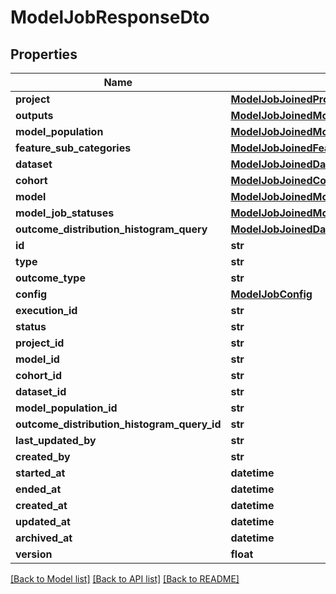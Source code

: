 # ModelJobResponseDto

## Properties
Name | Type | Description | Notes
------------ | ------------- | ------------- | -------------
**project** | [**ModelJobJoinedProjectResponseDto**](ModelJobJoinedProjectResponseDto.md) |  | [optional] 
**outputs** | [**ModelJobJoinedModelJobOutputResponseDto**](ModelJobJoinedModelJobOutputResponseDto.md) |  | [optional] 
**model_population** | [**ModelJobJoinedModelPopulationResponseDto**](ModelJobJoinedModelPopulationResponseDto.md) |  | [optional] 
**feature_sub_categories** | [**ModelJobJoinedFeatureSubCategoryResponseDto**](ModelJobJoinedFeatureSubCategoryResponseDto.md) |  | [optional] 
**dataset** | [**ModelJobJoinedDatasetResponseDto**](ModelJobJoinedDatasetResponseDto.md) |  | [optional] 
**cohort** | [**ModelJobJoinedCohortResponseDto**](ModelJobJoinedCohortResponseDto.md) |  | [optional] 
**model** | [**ModelJobJoinedModelResponseDto**](ModelJobJoinedModelResponseDto.md) |  | [optional] 
**model_job_statuses** | [**ModelJobJoinedModelJobStatusResponseDto**](ModelJobJoinedModelJobStatusResponseDto.md) |  | [optional] 
**outcome_distribution_histogram_query** | [**ModelJobJoinedDataQueryResponseDto**](ModelJobJoinedDataQueryResponseDto.md) |  | [optional] 
**id** | **str** |  | [optional] 
**type** | **str** |  | 
**outcome_type** | **str** |  | [optional] 
**config** | [**ModelJobConfig**](ModelJobConfig.md) |  | [optional] 
**execution_id** | **str** |  | [optional] 
**status** | **str** |  | [optional] 
**project_id** | **str** |  | 
**model_id** | **str** |  | 
**cohort_id** | **str** |  | [optional] 
**dataset_id** | **str** |  | [optional] 
**model_population_id** | **str** |  | [optional] 
**outcome_distribution_histogram_query_id** | **str** |  | [optional] 
**last_updated_by** | **str** |  | [optional] 
**created_by** | **str** |  | [optional] 
**started_at** | **datetime** |  | [optional] 
**ended_at** | **datetime** |  | [optional] 
**created_at** | **datetime** |  | [optional] 
**updated_at** | **datetime** |  | [optional] 
**archived_at** | **datetime** |  | [optional] 
**version** | **float** |  | [optional] 

[[Back to Model list]](../README.md#documentation-for-models) [[Back to API list]](../README.md#documentation-for-api-endpoints) [[Back to README]](../README.md)

